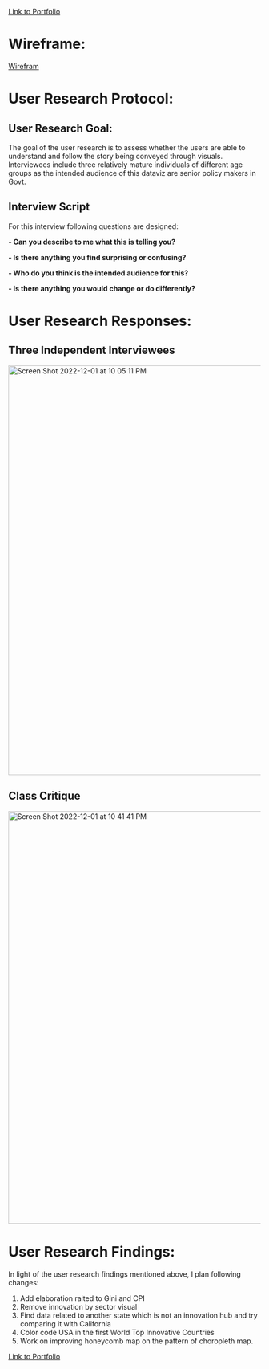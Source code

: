 [Link to Portfolio](https://rkkhan27.github.io/Portfolio/)

# Wireframe:
[Wirefram](https://preview.shorthand.com/8EauZLXw6EXyakvn)

# User Research Protocol:
## User Research Goal: 
The goal of the user research is to assess whether the users are able to understand and follow the story being conveyed through visuals. Interviewees include three relatively mature individuals of different age groups as the intended audience of this dataviz are senior policy makers in Govt.  
## Interview Script
For this interview following questions are designed:

**- Can you describe to me what this is telling you?**


**- Is there anything you find surprising or confusing?**


**- Who do you think is the intended audience for this?**


**- Is there anything you would change or do differently?**


# User Research Responses:
## Three Independent Interviewees
<img width="816" alt="Screen Shot 2022-12-01 at 10 05 11 PM" src="https://user-images.githubusercontent.com/116416753/205205995-c5b57eb7-943a-41df-b598-793791e9798d.png">

## Class Critique
<img width="822" alt="Screen Shot 2022-12-01 at 10 41 41 PM" src="https://user-images.githubusercontent.com/116416753/205209943-d800dce0-7339-494d-bb41-53981ab1b159.png">

# User Research Findings:
In light of the user research findings mentioned above, I plan following changes: 
1) Add elaboration ralted to Gini and CPI
2) Remove innovation by sector visual
3) Find data related to another state which is not an innovation hub and try comparing it with California
4) Color code USA in the first World Top Innovative Countries
5) Work on improving honeycomb map on the pattern of choropleth map.  

[Link to Portfolio](https://rkkhan27.github.io/Portfolio/)
